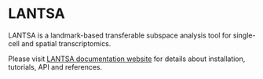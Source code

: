 # LANTSA

LANTSA is a landmark-based transferable subspace analysis tool for single-cell and spatial transcriptomics.

Please visit [LANTSA documentation website](https://lantsa.readthedocs.io/) for details about installation, tutorials, API and references.
